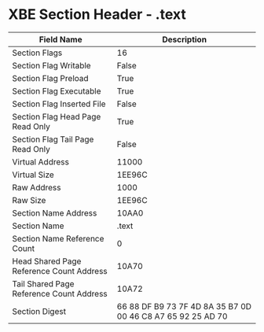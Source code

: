 # XBE Section Header - .text

| Field Name | Description |
|---|---|
| Section Flags | 16 |
| Section Flag Writable | False |
| Section Flag Preload | True |
| Section Flag Executable | True |
| Section Flag Inserted File | False |
| Section Flag Head Page Read Only | True |
| Section Flag Tail Page Read Only | False |
| Virtual Address | 11000 |
| Virtual Size | 1EE96C |
| Raw Address | 1000 |
| Raw Size | 1EE96C |
| Section Name Address | 10AA0 |
| Section Name | .text |
| Section Name Reference Count | 0 |
| Head Shared Page Reference Count Address | 10A70 |
| Tail Shared Page Reference Count Address | 10A72 |
| Section Digest | 66 88 DF B9 73 7F 4D 8A 35 B7 0D 00 46 C8 A7 65 92 25 AD 70 |
